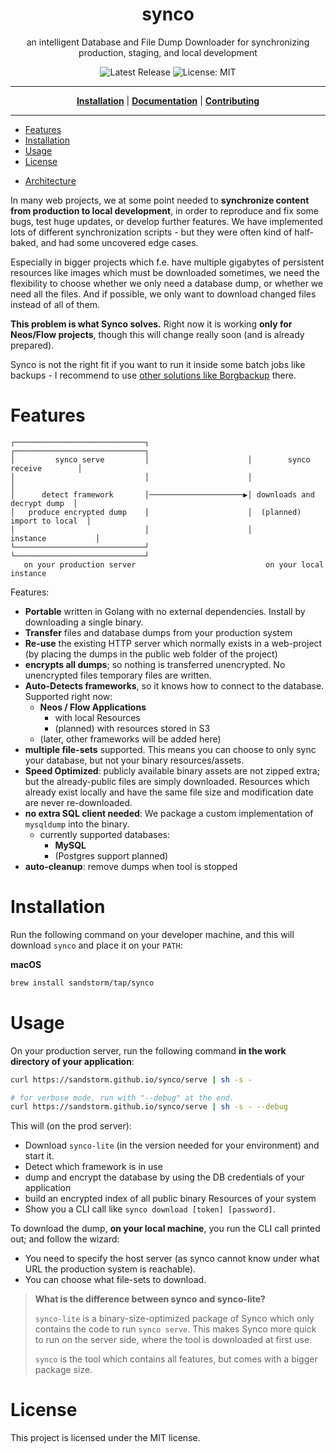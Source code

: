 <h1 align="center">synco</h1>
<p align="center">an intelligent Database and File Dump Downloader for synchronizing production, staging, and local development</p>

<p align="center">

<a style="text-decoration: none" href="https://github.com/sandstorm/synco/releases">
<img src="https://img.shields.io/github/v/release/sandstorm/synco?style=flat-square" alt="Latest Release">
</a>

<a style="text-decoration: none" href="https://opensource.org/licenses/MIT">
<img src="https://img.shields.io/badge/License-MIT-yellow.svg?style=flat-square" alt="License: MIT">
</a>

</p>

----

<p align="center">
<strong><a href="https://sandstorm.github.io/synco/#/installation">Installation</a></strong>
|
<strong><a href="https://sandstorm.github.io/synco/#/docs">Documentation</a></strong>
|
<strong><a href="https://sandstorm.github.io/synco/#/CONTRIBUTING">Contributing</a></strong>
</p>

----

<!-- TOC -->
* [Features](#features)
* [Installation](#installation)
* [Usage](#usage)
* [License](#license)
<!-- TOC -->
* [Architecture](https://sandstorm.github.io/synco/#/architecture)

In many web projects, we at some point needed to **synchronize content from production to local development**,
in order to reproduce and fix some bugs, test huge updates, or develop further features. We have implemented
lots of different synchronization scripts - but they were often kind of half-baked, and had some uncovered
edge cases.

Especially in bigger projects which f.e. have multiple gigabytes of persistent resources like images which must
be downloaded sometimes, we need the flexibility to choose whether we only need a database dump, or whether
we need all the files. And if possible, we only want to download changed files instead of all of them.

**This problem is what Synco solves.** Right now it is working **only for Neos/Flow projects**, though this will
change really soon (and is already prepared).

Synco is not the right fit if you want to run it inside some batch jobs like backups - I recommend to use
[other solutions like Borgbackup](https://www.borgbackup.org/) there.


# Features

```text
┌─────────────────────────────┐                      ┌─────────────────────────────┐
│         synco serve         │                      │        synco receive        │
│                             │                      │                             │
│      detect framework       │─────────────────────▶│ downloads and decrypt dump  │
│   produce encrypted dump    │                      │  (planned) import to local  │
│                             │                      │          instance           │
└─────────────────────────────┘                      └─────────────────────────────┘
   on your production server                             on your local instance     
```

Features:

* **Portable** written in Golang with no external dependencies. Install by downloading a single binary.
* **Transfer** files and database dumps from your production system
* **Re-use** the existing HTTP server which normally exists in a web-project (by placing the dumps in the public web folder
  of the project)
* **encrypts all dumps**; so nothing is transferred unencrypted. No unencrypted files temporary files are written.
* **Auto-Detects frameworks**, so it knows how to connect to the database. Supported right now:
  * **Neos / Flow Applications**
    * with local Resources
    * (planned) with resources stored in S3
  * (later, other frameworks will be added here)
* **multiple file-sets** supported. This means you can choose to only sync your database, but not your binary resources/assets.
* **Speed Optimized**: publicly available binary assets are not zipped extra; but the already-public files are simply downloaded.
  Resources which already exist locally and have the same file size and modification date are never re-downloaded.
* **no extra SQL client needed**: We package a custom implementation of `mysqldump` into the binary.
  * currently supported databases:
    * **MySQL**
    * (Postgres support planned)
* **auto-cleanup**: remove dumps when tool is stopped

# Installation

Run the following command on your developer machine, and this will download `synco` and place it on your `PATH`:

**macOS**
```bash
brew install sandstorm/tap/synco
```

# Usage

On your production server, run the following command **in the work directory of your application**:

```sh
curl https://sandstorm.github.io/synco/serve | sh -s -

# for verbose mode, run with "--debug" at the end.
curl https://sandstorm.github.io/synco/serve | sh -s - --debug
```

This will (on the prod server):

- Download `synco-lite` (in the version needed for your environment) and start it.
- Detect which framework is in use
- dump and encrypt the database by using the DB credentials of your application
- build an encrypted index of all public binary Resources of your system
- Show you a CLI call like `synco download [token] [password]`.

To download the dump, **on your local machine**, you run the CLI call printed out; and follow the wizard:
- You need to specify the host server (as synco cannot know under what URL the production system is reachable).
- You can choose what file-sets to download.

> **What is the difference between synco and synco-lite?**
>
> `synco-lite` is a binary-size-optimized package of Synco which only contains the code to run `synco serve`.
> This makes Synco more quick to run on the server side, where the tool is downloaded at first use.
>
> `synco` is the tool which contains all features, but comes with a bigger package size.

# License

This project is licensed under the MIT license.
